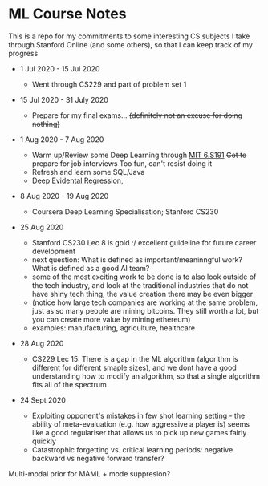 # ML Course Notes

This is a repo for my commitments to some interesting CS subjects I take through Stanford Online (and some others), so that I can keep track of my progress

- 1 Jul 2020 - 15 Jul 2020 
	- Went through CS229 and part of problem set 1
- 15 Jul 2020 - 31 July 2020
	- Prepare for my final exams... ~~(definitely not an excuse for doing nothing)~~
- 1 Aug 2020 - 7 Aug 2020
	- Warm up/Review some Deep Learning through [MIT 6.S191](http://introtodeeplearning.com/)  ~~Got to prepare for job interviews~~ Too fun, can't resist doing it
 	- Refresh and learn some SQL/Java
	- [Deep Evidental Regression](https://arxiv.org/pdf/1910.02600.pdf), 
	
- 8 Aug 2020 - 19 Aug 2020
  	- Coursera Deep Learning Specialisation; Stanford CS230
	
- 25 Aug 2020
  	- Stanford CS230 Lec 8 is gold :/ excellent guideline for future career development
	- next question: What is defined as important/meaninngful work? What is defined as a good AI team?
	- some of the most exciting work to be done is to also look outside of the tech industry, and look at the traditional industries that do not have shiny tech thing,
	the value creation there may be even bigger 
	- (notice how large tech companies are working at the same problem, just as so many people are mining bitcoins. They still worth a lot, but you can create more value by mining ethereum)
	- examples: manufacturing, agriculture, healthcare 
	
- 28 Aug 2020
  	- CS229 Lec 15: There is a gap in the ML algorithm (algorithm is different for different smaple sizes), and we dont have a good understanding how to modify an algorithm, so that a single algorithm fits all of the spectrum
	
- 24 Sept 2020
  	- Exploiting opponent's mistakes in few shot learning setting - the ability of meta-evaluation (e.g. how aggressive a player is) seems like a good regulariser that allows us to pick up new games fairly quickly
	- Catastrophic forgetting vs. critical learning periods: negative backward vs negative forward transfer?


Multi-modal prior for MAML + mode suppresion?

